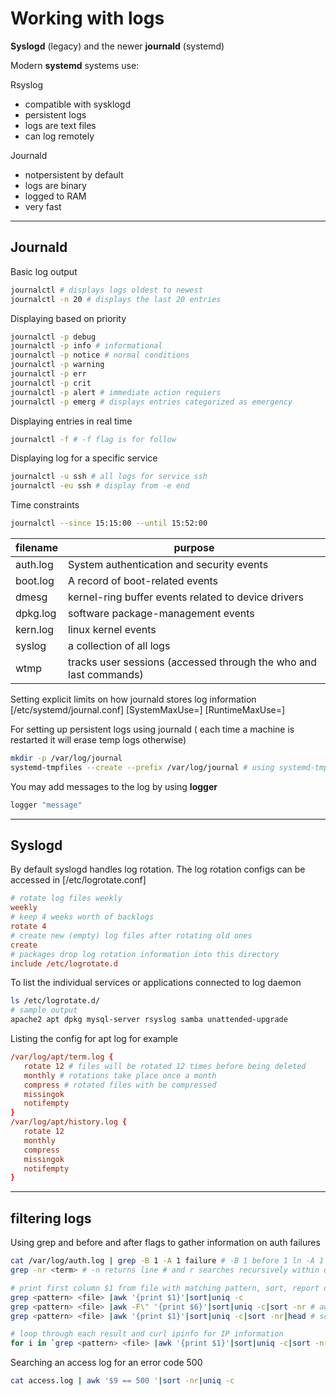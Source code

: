 # Working with logs

**Syslogd** (legacy) and the newer **journald** (systemd)

Modern **systemd** systems use:

Rsyslog

- compatible with sysklogd
- persistent logs
- logs are text files
- can log remotely

Journald

- notpersistent by default
- logs are binary
- logged to RAM
- very fast

---

## Journald

Basic log output

```sh
journalctl # displays logs oldest to newest
journalctl -n 20 # displays the last 20 entries
```

Displaying based on priority

```sh
journalctl -p debug
journalctl -p info # informational
journalctl -p notice # normal conditions
journalctl -p warning
journalctl -p err
journalctl -p crit
journalctl -p alert # immediate action requiers
journalctl -p emerg # displays entries categorized as emergency
```

Displaying entries in real time

```sh
journalctl -f # -f flag is for follow
```

Displaying log for a specific service

```sh
journalctl -u ssh # all logs for service ssh
journalctl -eu ssh # display from -e end
```

Time constraints

```sh
journalctl --since 15:15:00 --until 15:52:00
```

| filename | purpose                                                           |
|----------|-------------------------------------------------------------------|
| auth.log | System authentication and security events                         |
| boot.log | A record of boot-related events                                   |
| dmesg    | kernel-ring buffer events related to device drivers               |
| dpkg.log | software package-management events                                |
| kern.log | linux kernel events                                               |
| syslog   | a collection of all logs                                          |
| wtmp     | tracks user sessions (accessed through the who and last commands) |

Setting explicit limits on how journald stores log information [/etc/systemd/journal.conf] [SystemMaxUse=] [RuntimeMaxUse=]

For setting up persistent logs using journald ( each time a machine is restarted it will erase temp logs otherwise)  

```sh
mkdir -p /var/log/journal
systemd-tmpfiles --create --prefix /var/log/journal # using systemd-tmpfiles to direct log traffic
```

You may add messages to the log by using **logger**

```sh
logger "message"
```

---

## Syslogd

By default syslogd handles log rotation. The log rotation configs can be accessed in [/etc/logrotate.conf]

```conf
# rotate log files weekly
weekly
# keep 4 weeks worth of backlogs
rotate 4
# create new (empty) log files after rotating old ones
create
# packages drop log rotation information into this directory
include /etc/logrotate.d
```

To list the individual services or applications connected to log daemon

```sh
ls /etc/logrotate.d/
# sample output
apache2 apt dpkg mysql-server rsyslog samba unattended-upgrade
```

Listing the config for apt log for example

```conf
/var/log/apt/term.log {
   rotate 12 # files will be rotated 12 times before being deleted
   monthly # rotations take place once a month
   compress # rotated files with be compressed
   missingok
   notifempty
}
/var/log/apt/history.log {
   rotate 12
   monthly
   compress
   missingok
   notifempty
}
```

---

## filtering logs

Using grep and before and after flags to gather information on auth failures

```sh
cat /var/log/auth.log | grep -B 1 -A 1 failure # -B 1 before 1 ln -A 1 after 1 ln
grep -nr <term> # -n returns line # and r searches recursively within directory
```

```sh
# print first column $1 from file with matching pattern, sort, report or omit repeated lines and count the occurrences
grep <pattern> <file> |awk '{print $1}'|sort|uniq -c
grep <pattern> <file> |awk -F\" '{print $6}'|sort|uniq -c|sort -nr # awk -F to define the field separator
grep <pattern> <file> |awk '{print $1}'|sort|uniq -c|sort -nr|head # sort -nr -n numeric sort, -r reverse, head is first part of file

# loop through each result and curl ipinfo for IP information
for i in `grep <pattern> <file> |awk '{print $1}'|sort|uniq -c|sort -nr|head|awk '{print $2}'`;do curl -s ipinfo.io/$i;done
```

Searching an access log for an error code 500

```sh
cat access.log | awk '$9 == 500 '|sort -nr|uniq -c
```

